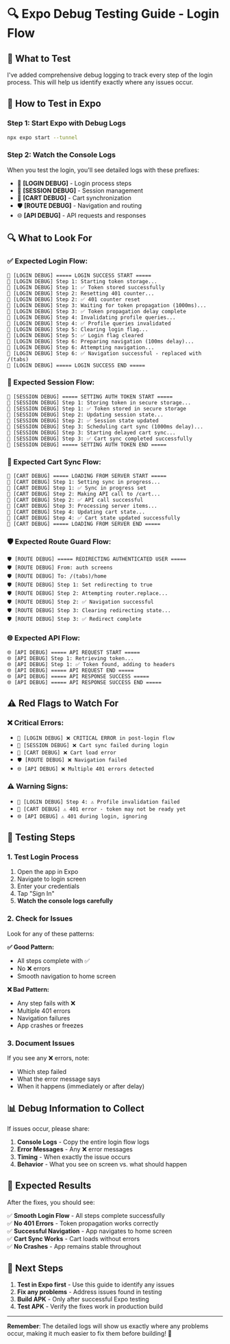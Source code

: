# 🔍 **Expo Debug Testing Guide - Login Flow**

## 🎯 **What to Test**

I've added comprehensive debug logging to track every step of the login process. This will help us identify exactly where any issues occur.

## 📱 **How to Test in Expo**

### **Step 1: Start Expo with Debug Logs**
```bash
npx expo start --tunnel
```

### **Step 2: Watch the Console Logs**
When you test the login, you'll see detailed logs with these prefixes:

- 🚀 **[LOGIN DEBUG]** - Login process steps
- 🔄 **[SESSION DEBUG]** - Session management
- 🛒 **[CART DEBUG]** - Cart synchronization
- 🛡️ **[ROUTE DEBUG]** - Navigation and routing
- 🌐 **[API DEBUG]** - API requests and responses

## 🔍 **What to Look For**

### **✅ Expected Login Flow:**
```
🚀 [LOGIN DEBUG] ===== LOGIN SUCCESS START =====
🚀 [LOGIN DEBUG] Step 1: Starting token storage...
🚀 [LOGIN DEBUG] Step 1: ✅ Token stored successfully
🚀 [LOGIN DEBUG] Step 2: Resetting 401 counter...
🚀 [LOGIN DEBUG] Step 2: ✅ 401 counter reset
🚀 [LOGIN DEBUG] Step 3: Waiting for token propagation (1000ms)...
🚀 [LOGIN DEBUG] Step 3: ✅ Token propagation delay complete
🚀 [LOGIN DEBUG] Step 4: Invalidating profile queries...
🚀 [LOGIN DEBUG] Step 4: ✅ Profile queries invalidated
🚀 [LOGIN DEBUG] Step 5: Clearing login flag...
🚀 [LOGIN DEBUG] Step 5: ✅ Login flag cleared
🚀 [LOGIN DEBUG] Step 6: Preparing navigation (100ms delay)...
🚀 [LOGIN DEBUG] Step 6: Attempting navigation...
🚀 [LOGIN DEBUG] Step 6: ✅ Navigation successful - replaced with /(tabs)
🚀 [LOGIN DEBUG] ===== LOGIN SUCCESS END =====
```

### **🔄 Expected Session Flow:**
```
🔄 [SESSION DEBUG] ===== SETTING AUTH TOKEN START =====
🔄 [SESSION DEBUG] Step 1: Storing token in secure storage...
🔄 [SESSION DEBUG] Step 1: ✅ Token stored in secure storage
🔄 [SESSION DEBUG] Step 2: Updating session state...
🔄 [SESSION DEBUG] Step 2: ✅ Session state updated
🔄 [SESSION DEBUG] Step 3: Scheduling cart sync (1000ms delay)...
🔄 [SESSION DEBUG] Step 3: Starting delayed cart sync...
🔄 [SESSION DEBUG] Step 3: ✅ Cart sync completed successfully
🔄 [SESSION DEBUG] ===== SETTING AUTH TOKEN END =====
```

### **🛒 Expected Cart Sync Flow:**
```
🛒 [CART DEBUG] ===== LOADING FROM SERVER START =====
🛒 [CART DEBUG] Step 1: Setting sync in progress...
🛒 [CART DEBUG] Step 1: ✅ Sync in progress set
🛒 [CART DEBUG] Step 2: Making API call to /cart...
🛒 [CART DEBUG] Step 2: ✅ API call successful
🛒 [CART DEBUG] Step 3: Processing server items...
🛒 [CART DEBUG] Step 4: Updating cart state...
🛒 [CART DEBUG] Step 4: ✅ Cart state updated successfully
🛒 [CART DEBUG] ===== LOADING FROM SERVER END =====
```

### **🛡️ Expected Route Guard Flow:**
```
🛡️ [ROUTE DEBUG] ===== REDIRECTING AUTHENTICATED USER =====
🛡️ [ROUTE DEBUG] From: auth screens
🛡️ [ROUTE DEBUG] To: /(tabs)/home
🛡️ [ROUTE DEBUG] Step 1: Set redirecting to true
🛡️ [ROUTE DEBUG] Step 2: Attempting router.replace...
🛡️ [ROUTE DEBUG] Step 2: ✅ Navigation successful
🛡️ [ROUTE DEBUG] Step 3: Clearing redirecting state...
🛡️ [ROUTE DEBUG] Step 3: ✅ Redirect complete
```

### **🌐 Expected API Flow:**
```
🌐 [API DEBUG] ===== API REQUEST START =====
🌐 [API DEBUG] Step 1: Retrieving token...
🌐 [API DEBUG] Step 1: ✅ Token found, adding to headers
🌐 [API DEBUG] ===== API REQUEST END =====
🌐 [API DEBUG] ===== API RESPONSE SUCCESS =====
🌐 [API DEBUG] ===== API RESPONSE SUCCESS END =====
```

## ⚠️ **Red Flags to Watch For**

### **❌ Critical Errors:**
- `🚀 [LOGIN DEBUG] ❌ CRITICAL ERROR in post-login flow`
- `🔄 [SESSION DEBUG] ❌ Cart sync failed during login`
- `🛒 [CART DEBUG] ❌ Cart load error`
- `🛡️ [ROUTE DEBUG] ❌ Navigation failed`
- `🌐 [API DEBUG] ❌ Multiple 401 errors detected`

### **⚠️ Warning Signs:**
- `🚀 [LOGIN DEBUG] Step 4: ⚠️ Profile invalidation failed`
- `🛒 [CART DEBUG] ⚠️ 401 error - token may not be ready yet`
- `🌐 [API DEBUG] ⚠️ 401 during login, ignoring`

## 🧪 **Testing Steps**

### **1. Test Login Process**
1. Open the app in Expo
2. Navigate to login screen
3. Enter your credentials
4. Tap "Sign In"
5. **Watch the console logs carefully**

### **2. Check for Issues**
Look for any of these patterns:

**✅ Good Pattern:**
- All steps complete with ✅
- No ❌ errors
- Smooth navigation to home screen

**❌ Bad Pattern:**
- Any step fails with ❌
- Multiple 401 errors
- Navigation failures
- App crashes or freezes

### **3. Document Issues**
If you see any ❌ errors, note:
- Which step failed
- What the error message says
- When it happens (immediately or after delay)

## 📊 **Debug Information to Collect**

If issues occur, please share:

1. **Console Logs** - Copy the entire login flow logs
2. **Error Messages** - Any ❌ error messages
3. **Timing** - When exactly the issue occurs
4. **Behavior** - What you see on screen vs. what should happen

## 🎯 **Expected Results**

After the fixes, you should see:

✅ **Smooth Login Flow** - All steps complete successfully  
✅ **No 401 Errors** - Token propagation works correctly  
✅ **Successful Navigation** - App navigates to home screen  
✅ **Cart Sync Works** - Cart loads without errors  
✅ **No Crashes** - App remains stable throughout  

## 🚀 **Next Steps**

1. **Test in Expo first** - Use this guide to identify any issues
2. **Fix any problems** - Address issues found in testing
3. **Build APK** - Only after successful Expo testing
4. **Test APK** - Verify the fixes work in production build

---

**Remember**: The detailed logs will show us exactly where any problems occur, making it much easier to fix them before building! 🎉

